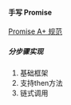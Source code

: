 #### 手写 Promise

[Promise A+ 规范](https://promisesaplus.com/)

##### 分步骤实现

1. 基础框架
2. 支持then方法
3. 链式调用

